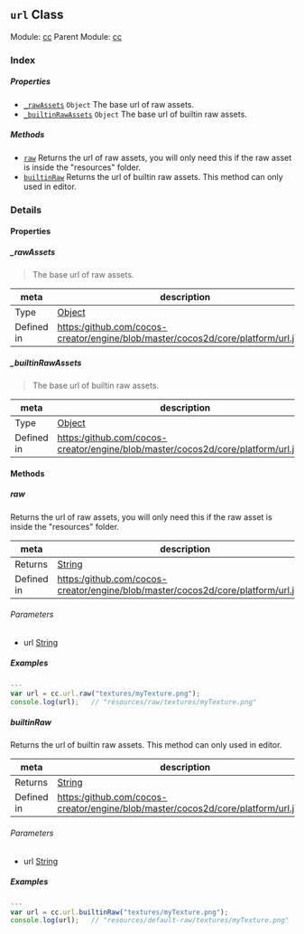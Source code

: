 ## `url` Class



Module: [cc](../modules/cc.md)
Parent Module: [cc](../modules/cc.md)






### Index

##### Properties

  - [`_rawAssets`](#rawassets) `Object` The base url of raw assets.
  - [`_builtinRawAssets`](#builtinrawassets) `Object` The base url of builtin raw assets.



##### Methods

  - [`raw`](#raw) Returns the url of raw assets, you will only need this if the raw asset is inside the "resources" folder.
  - [`builtinRaw`](#builtinraw) Returns the url of builtin raw assets. This method can only used in editor.



### Details


#### Properties


##### _rawAssets

> The base url of raw assets.

| meta | description |
|------|-------------|
| Type | <a href="https://developer.mozilla.org/en/JavaScript/Reference/Global_Objects/Object" class="crosslink external" target="_blank">Object</a> |
| Defined in | [https:/github.com/cocos-creator/engine/blob/master/cocos2d/core/platform/url.js:38](https:/github.com/cocos-creator/engine/blob/master/cocos2d/core/platform/url.js#L38) |



##### _builtinRawAssets

> The base url of builtin raw assets.

| meta | description |
|------|-------------|
| Type | <a href="https://developer.mozilla.org/en/JavaScript/Reference/Global_Objects/Object" class="crosslink external" target="_blank">Object</a> |
| Defined in | [https:/github.com/cocos-creator/engine/blob/master/cocos2d/core/platform/url.js:46](https:/github.com/cocos-creator/engine/blob/master/cocos2d/core/platform/url.js#L46) |






<!-- Method Block -->
#### Methods


##### raw

Returns the url of raw assets, you will only need this if the raw asset is inside the "resources" folder.

| meta | description |
|------|-------------|
| Returns | <a href="https://developer.mozilla.org/en/JavaScript/Reference/Global_Objects/String" class="crosslink external" target="_blank">String</a> 
| Defined in | [https:/github.com/cocos-creator/engine/blob/master/cocos2d/core/platform/url.js:66](https:/github.com/cocos-creator/engine/blob/master/cocos2d/core/platform/url.js#L66) |

###### Parameters
- url <a href="https://developer.mozilla.org/en/JavaScript/Reference/Global_Objects/String" class="crosslink external" target="_blank">String</a> 

##### Examples

```js
---
var url = cc.url.raw("textures/myTexture.png");
console.log(url);   // "resources/raw/textures/myTexture.png"

```

##### builtinRaw

Returns the url of builtin raw assets. This method can only used in editor.

| meta | description |
|------|-------------|
| Returns | <a href="https://developer.mozilla.org/en/JavaScript/Reference/Global_Objects/String" class="crosslink external" target="_blank">String</a> 
| Defined in | [https:/github.com/cocos-creator/engine/blob/master/cocos2d/core/platform/url.js:94](https:/github.com/cocos-creator/engine/blob/master/cocos2d/core/platform/url.js#L94) |

###### Parameters
- url <a href="https://developer.mozilla.org/en/JavaScript/Reference/Global_Objects/String" class="crosslink external" target="_blank">String</a> 

##### Examples

```js
---
var url = cc.url.builtinRaw("textures/myTexture.png");
console.log(url);   // "resources/default-raw/textures/myTexture.png"

```


